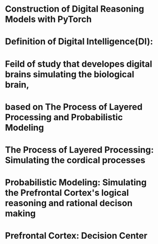 # Construction of Digital Reasoning Models with PyTorch
# Definition of Digital Intelligence(DI):
# Feild of study that developes digital brains simulating the biological brain, 
# based on The Process of Layered Processing and Probabilistic Modeling
# The Process of Layered Processing: Simulating the cordical processes 
# Probabilistic Modeling: Simulating the Prefrontal Cortex's logical reasoning and rational decison making 
# Prefrontal Cortex: Decision Center
